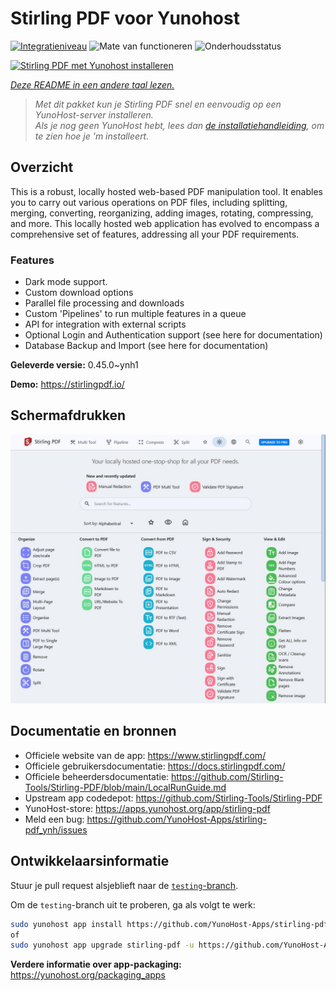 <!--
NB: Deze README is automatisch gegenereerd door <https://github.com/YunoHost/apps/tree/master/tools/readme_generator>
Hij mag NIET handmatig aangepast worden.
-->

# Stirling PDF voor Yunohost

[![Integratieniveau](https://apps.yunohost.org/badge/integration/stirling-pdf)](https://ci-apps.yunohost.org/ci/apps/stirling-pdf/)
![Mate van functioneren](https://apps.yunohost.org/badge/state/stirling-pdf)
![Onderhoudsstatus](https://apps.yunohost.org/badge/maintained/stirling-pdf)

[![Stirling PDF met Yunohost installeren](https://install-app.yunohost.org/install-with-yunohost.svg)](https://install-app.yunohost.org/?app=stirling-pdf)

*[Deze README in een andere taal lezen.](./ALL_README.md)*

> *Met dit pakket kun je Stirling PDF snel en eenvoudig op een YunoHost-server installeren.*  
> *Als je nog geen YunoHost hebt, lees dan [de installatiehandleiding](https://yunohost.org/install), om te zien hoe je 'm installeert.*

## Overzicht

This is a robust, locally hosted web-based PDF manipulation tool. It enables you to carry out various operations on PDF files, including splitting, merging, converting, reorganizing, adding images, rotating, compressing, and more. This locally hosted web application has evolved to encompass a comprehensive set of features, addressing all your PDF requirements.

### Features

- Dark mode support.
- Custom download options
- Parallel file processing and downloads
- Custom 'Pipelines' to run multiple features in a queue
- API for integration with external scripts
- Optional Login and Authentication support (see here for documentation)
- Database Backup and Import (see here for documentation)


**Geleverde versie:** 0.45.0~ynh1

**Demo:** <https://stirlingpdf.io/>

## Schermafdrukken

![Schermafdrukken van Stirling PDF](./doc/screenshots/screenshot.jpg)

## Documentatie en bronnen

- Officiele website van de app: <https://www.stirlingpdf.com/>
- Officiele gebruikersdocumentatie: <https://docs.stirlingpdf.com/>
- Officiele beheerdersdocumentatie: <https://github.com/Stirling-Tools/Stirling-PDF/blob/main/LocalRunGuide.md>
- Upstream app codedepot: <https://github.com/Stirling-Tools/Stirling-PDF>
- YunoHost-store: <https://apps.yunohost.org/app/stirling-pdf>
- Meld een bug: <https://github.com/YunoHost-Apps/stirling-pdf_ynh/issues>

## Ontwikkelaarsinformatie

Stuur je pull request alsjeblieft naar de [`testing`-branch](https://github.com/YunoHost-Apps/stirling-pdf_ynh/tree/testing).

Om de `testing`-branch uit te proberen, ga als volgt te werk:

```bash
sudo yunohost app install https://github.com/YunoHost-Apps/stirling-pdf_ynh/tree/testing --debug
of
sudo yunohost app upgrade stirling-pdf -u https://github.com/YunoHost-Apps/stirling-pdf_ynh/tree/testing --debug
```

**Verdere informatie over app-packaging:** <https://yunohost.org/packaging_apps>
